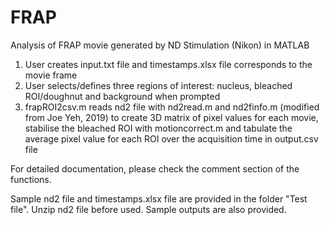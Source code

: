 # FRAP
Analysis of FRAP movie generated by ND Stimulation (Nikon) in MATLAB
1. User creates input.txt file and timestamps.xlsx file corresponds to the movie frame
2. User selects/defines three regions of interest: nucleus, bleached ROI/doughnut and background when prompted
3. frapROI2csv.m reads nd2 file with nd2read.m and nd2finfo.m (modified from Joe Yeh, 2019) to create 3D matrix of pixel values for each movie, stabilise the bleached ROI with motioncorrect.m and tabulate the average pixel value for each ROI over the acquisition time in output.csv file

For detailed documentation, please check the comment section of the functions.

Sample nd2 file and timestamps.xlsx file are provided in the folder "Test file". Unzip nd2 file before used.
Sample outputs are also provided.

